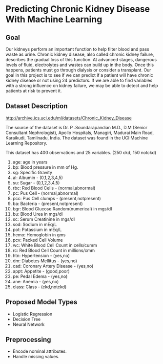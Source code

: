 # Predicting Chronic Kidney Disease With Machine Learning

## Goal
Our kidneys perform an important function to help filter blood and pass waste as urine. Chronic kidney disease, also called chronic kidney failure, describes the gradual loss of this function. At advanced stages, dangerous levels of fluid, electrolytes and wastes can build up in the body. Once this happens, patients must go through dialysis or consider a transplant.
Our goal in this project is to see if we can predict if a patient will have chronic kidney disease or not using 24 predictors. If we are able to find variables with a strong influence on kidney failure, we may be able to detect and help patients at risk to prevent it.

## Dataset Description

http://archive.ics.uci.edu/ml/datasets/Chronic_Kidney_Disease

The source of the dataset is Dr. P .Soundarapandian M.D., D.M (Senior Consultant Nephrologist), Apollo Hospitals, Managiri, Madurai Main Road, Karaikudi, Tamilnadu, India. The dataset was found in the UCI Machine Learning Repository.

This dataset has 400 observations and 25 variables. (250 ckd, 150 notckd)
1. age: age in years
2. bp: Blood pressure in mm of Hg.
3. sg: Specific Gravity
4. al: Albumin - (0,1,2,3,4,5)
5. su: Sugar - (0,1,2,3,4,5)
6. rbc: Red Blood Cells - (normal,abnormal)
7. pc: Pus Cell - (normal,abnormal)
8. pcc: Pus Cell clumps - (present,notpresent)
9. ba: Bacteria - (present,notpresent)
10. bgr: Blood Glucose Random(numerical) in mgs/dl
11. bu: Blood Urea in mgs/dl
12. sc: Serum Creatinine in mgs/dl
13. sod: Sodium in mEq/L
14. pot: Potassium in mEq/L
15. hemo: Hemoglobin in gms
16. pcv: Packed Cell Volume
17. wc: White Blood Cell Count in cells/cumm
18. rc: Red Blood Cell Count in millions/cmm
19. htn: Hypertension - (yes,no)
20. dm: Diabetes Mellitus - (yes,no)
21. cad: Coronary Artery Disease - (yes,no)
22. appt: Appetite - (good,poor)
23. pe: Pedal Edema - (yes,no)
24. ane: Anemia - (yes,no)
25. class: Class - (ckd,notckd)

## Proposed Model Types
- Logistic Regression
- Decision Tree
- Neural Network

## Preprocessing
- Encode nominal attributes.
- Handle missing values.

